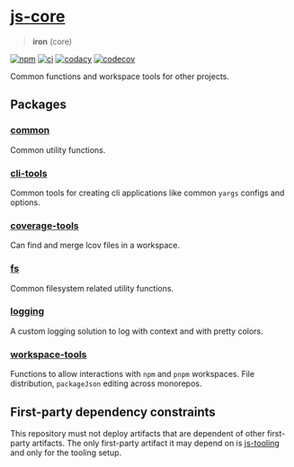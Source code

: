 # [js-core](https://github.com/AlexAegis/js-core)

> **iron** (core)

[![npm](https://img.shields.io/npm/v/@alexaegis/common/latest)](https://www.npmjs.com/package/@alexaegis/common)
[![ci](https://github.com/AlexAegis/js-core/actions/workflows/ci.yml/badge.svg)](https://github.com/AlexAegis/js-core/actions/workflows/ci.yml)
[![codacy](https://app.codacy.com/project/badge/Grade/402dd6d7fcbd4cde86fdf8e7d948fcde)](https://www.codacy.com/gh/AlexAegis/js-core/dashboard?utm_source=github.com&utm_medium=referral&utm_content=AlexAegis/js-core&utm_campaign=Badge_Grade)
[![codecov](https://codecov.io/gh/AlexAegis/js-core/branch/master/graph/badge.svg?token=kw8ZeoPbUh)](https://codecov.io/gh/AlexAegis/js-core)

Common functions and workspace tools for other projects.

## Packages

### [common](./packages/common/)

Common utility functions.

### [cli-tools](./packages/cli-tools/)

Common tools for creating cli applications like common `yargs` configs and
options.

### [coverage-tools](./packages/coverage-tools/)

Can find and merge lcov files in a workspace.

### [fs](./packages/fs/)

Common filesystem related utility functions.

### [logging](./packages/logging/)

A custom logging solution to log with context and with pretty colors.

### [workspace-tools](./packages/workspace-tools/)

Functions to allow interactions with `npm` and `pnpm` workspaces. File
distribution, `packageJson` editing across monorepos.

## First-party dependency constraints

This repository must not deploy artifacts that are dependent of other
first-party artifacts. The only first-party artifact it may depend on is
[js-tooling](https://github.com/AlexAegis/js-tooling/) and only for the tooling
setup.
